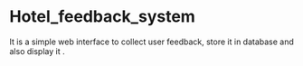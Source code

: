 # Hotel_feedback_system
It is a simple web interface to collect user feedback, store it in database and also display it .
